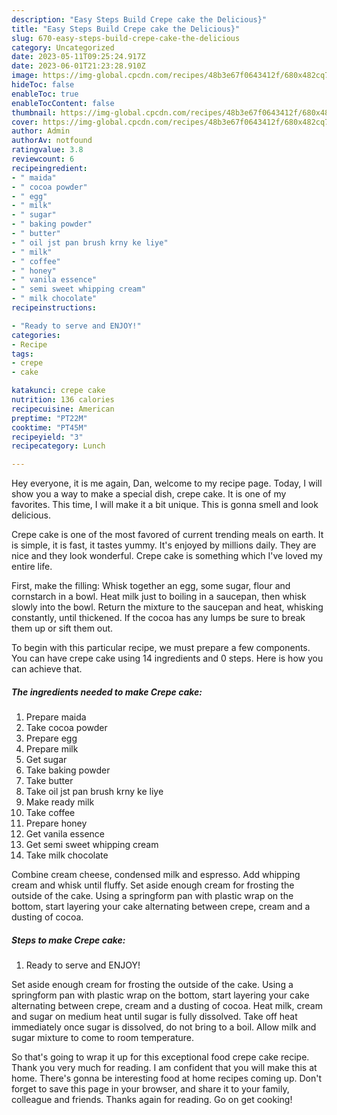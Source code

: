 ```yaml
---
description: "Easy Steps Build Crepe cake the Delicious}"
title: "Easy Steps Build Crepe cake the Delicious}"
slug: 670-easy-steps-build-crepe-cake-the-delicious
category: Uncategorized
date: 2023-05-11T09:25:24.917Z
date: 2023-06-01T21:23:28.910Z
image: https://img-global.cpcdn.com/recipes/48b3e67f0643412f/680x482cq70/crepe-cake-recipe-main-photo.jpg
hideToc: false
enableToc: true
enableTocContent: false
thumbnail: https://img-global.cpcdn.com/recipes/48b3e67f0643412f/680x482cq70/crepe-cake-recipe-main-photo.jpg
cover: https://img-global.cpcdn.com/recipes/48b3e67f0643412f/680x482cq70/crepe-cake-recipe-main-photo.jpg
author: Admin
authorAv: notfound
ratingvalue: 3.8
reviewcount: 6
recipeingredient:
- " maida"
- " cocoa powder"
- " egg"
- " milk"
- " sugar"
- " baking powder"
- " butter"
- " oil jst pan brush krny ke liye"
- " milk"
- " coffee"
- " honey"
- " vanila essence"
- " semi sweet whipping cream"
- " milk chocolate"
recipeinstructions:

- "Ready to serve and ENJOY!"
categories:
- Recipe
tags:
- crepe
- cake

katakunci: crepe cake 
nutrition: 136 calories
recipecuisine: American
preptime: "PT22M"
cooktime: "PT45M"
recipeyield: "3"
recipecategory: Lunch

---
```



Hey everyone, it is me again, Dan, welcome to my recipe page. Today, I will show you a way to make a special dish, crepe cake. It is one of my favorites. This time, I will make it a bit unique. This is gonna smell and look delicious.

Crepe cake is one of the most favored of current trending meals on earth. It is simple, it is fast, it tastes yummy. It's enjoyed by millions daily. They are nice and they look wonderful. Crepe cake is something which I've loved my entire life.

First, make the filling: Whisk together an egg, some sugar, flour and cornstarch in a bowl. Heat milk just to boiling in a saucepan, then whisk slowly into the bowl. Return the mixture to the saucepan and heat, whisking constantly, until thickened. If the cocoa has any lumps be sure to break them up or sift them out.


To begin with this particular recipe, we must prepare a few components. You can have crepe cake using 14 ingredients and 0 steps. Here is how you can achieve that.

<!--inarticleads1-->

##### The ingredients needed to make Crepe cake:

1. Prepare  maida
1. Take  cocoa powder
1. Prepare  egg
1. Prepare  milk
1. Get  sugar
1. Take  baking powder
1. Take  butter
1. Take  oil jst pan brush krny ke liye
1. Make ready  milk
1. Take  coffee
1. Prepare  honey
1. Get  vanila essence
1. Get  semi sweet whipping cream
1. Take  milk chocolate


Combine cream cheese, condensed milk and espresso. Add whipping cream and whisk until fluffy. Set aside enough cream for frosting the outside of the cake. Using a springform pan with plastic wrap on the bottom, start layering your cake alternating between crepe, cream and a dusting of cocoa. 

<!--inarticleads2-->

##### Steps to make Crepe cake:


1. Ready to serve and ENJOY!

Set aside enough cream for frosting the outside of the cake. Using a springform pan with plastic wrap on the bottom, start layering your cake alternating between crepe, cream and a dusting of cocoa. Heat milk, cream and sugar on medium heat until sugar is fully dissolved. Take off heat immediately once sugar is dissolved, do not bring to a boil. Allow milk and sugar mixture to come to room temperature. 

So that's going to wrap it up for this exceptional food crepe cake recipe. Thank you very much for reading. I am confident that you will make this at home. There's gonna be interesting food at home recipes coming up. Don't forget to save this page in your browser, and share it to your family, colleague and friends. Thanks again for reading. Go on get cooking!
